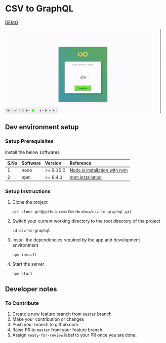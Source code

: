 # CSV to GraphQL

[DEMO](https://csv-to-graphql.herokuapp.com)

![CSV to GraphQL demo](./DEMO.gif)

## Dev environment setup

### Setup Prerequisites
Install the below softwares

| S.No        | Software   | Version   | Reference |
| :---------  | :--------  | :-------  | :-------- |
| 1           | node       | >= 9.10.0 | [Node.js installation with nvm](https://blog.pm2.io/install-node-js-with-nvm/) |
| 2           | npm        | >= 6.4.1  | [npm installation](https://www.npmjs.com/get-npm) |

### Setup Instructions
1. Clone the project

    ```shell
    git clone git@github.com:Codebrahma/csv-to-graphql.git
    ```
2. Switch your current working directory to the root directory of the project

    ```shell
    cd csv-to-graphql
    ```
3. Install the dependencies required by the app and development environment

    ```shell
    npm install
    ```
4. Start the server

    ```shell
    npm start
    ```

## Developer notes

### To Contribute
1. Create a new feature branch from `master` branch
2. Make your contribution or changes
3. Push your branch to github.com
4. Raise PR to `master` from your feature branch.
5. Assign `ready-for-review` label to your PR once you are done.